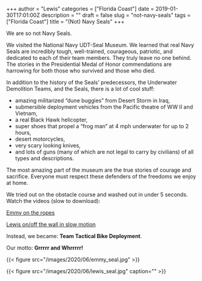 +++
author = "Lewis"
categories = ["Florida Coast"]
date = 2019-01-30T17:01:00Z
description = ""
draft = false
slug = "not-navy-seals"
tags = ["Florida Coast"]
title = "(Not) Navy Seals"
+++


We are so not Navy Seals.

We visited the National Navy UDT-Seal Museum.  We learned that real Navy Seals are incredibly tough, well-trained, courageous, patriotic, and dedicated to each of their team members.  They truly leave no one behind. The stories in the Presidential Medal of Honor commendations are harrowing for both those who survived and those who died.

In addition to the history of the Seals’ predecessors, the Underwater Demolition Teams, and the Seals, there is a lot of cool stuff:

* amazing militarized “dune buggies” from Desert Storm in Iraq,
* submersible deployment vehicles from the Pacific theatre of WW II and Vietnam,
* a real Black Hawk helicopter,
* super shoes that propel a “frog man” at 4 mph underwater for up to 2 hours,
* desert motorcycles,
* very scary looking knives,
* and lots of guns (many of which are not legal to carry by civilians) of all types and descriptions.

The most amazing part of the museum are the true stories of courage and sacrifice.  Everyone must respect these defenders of the freedoms we enjoy at home.

We tried out on the obstacle course and washed out in under 5 seconds. Watch the videos (slow to download):

[Emmy on the ropes](https://www.dropbox.com/s/28iis4igds80mt3/IMG_3996.MOV?raw=1)

[Lewis on/off the wall in slow motion](https://www.dropbox.com/s/wcbcvlcbds59cul/IMG_3997.MOV?raw=1)

Instead, we became: **Team Tactical Bike Deployment**.

Our motto: **Grrrrr and Whrrrrr!**

{{< figure src="/images/2020/06/emmy_seal.jpg" >}}

{{< figure src="/images/2020/06/lewis_seal.jpg" caption="" >}}

